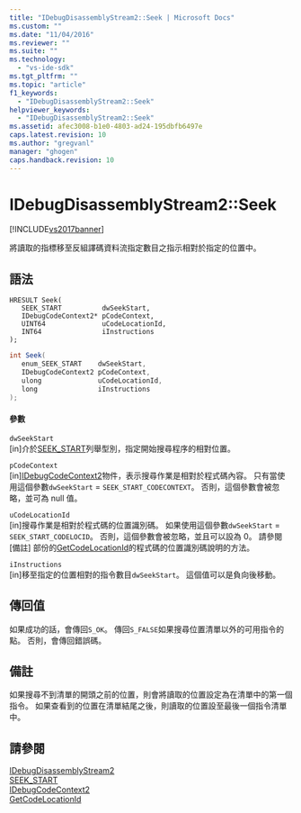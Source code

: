 ```yaml
---
title: "IDebugDisassemblyStream2::Seek | Microsoft Docs"
ms.custom: ""
ms.date: "11/04/2016"
ms.reviewer: ""
ms.suite: ""
ms.technology: 
  - "vs-ide-sdk"
ms.tgt_pltfrm: ""
ms.topic: "article"
f1_keywords: 
  - "IDebugDisassemblyStream2::Seek"
helpviewer_keywords: 
  - "IDebugDisassemblyStream2::Seek"
ms.assetid: afec3008-b1e0-4803-ad24-195dbfb6497e
caps.latest.revision: 10
ms.author: "gregvanl"
manager: "ghogen"
caps.handback.revision: 10
---
```

# IDebugDisassemblyStream2::Seek
[!INCLUDE[vs2017banner](../../../code-quality/includes/vs2017banner.md)]

將讀取的指標移至反組譯碼資料流指定數目之指示相對於指定的位置中。  
  
## 語法  
  
```cpp#  
HRESULT Seek(   
   SEEK_START          dwSeekStart,  
   IDebugCodeContext2* pCodeContext,  
   UINT64              uCodeLocationId,  
   INT64               iInstructions  
);  
```  
  
```c#  
int Seek(   
   enum_SEEK_START    dwSeekStart,  
   IDebugCodeContext2 pCodeContext,  
   ulong              uCodeLocationId,  
   long               iInstructions  
);  
```  
  
#### 參數  
 `dwSeekStart`  
 \[in\]介於[SEEK\_START](../../../extensibility/debugger/reference/seek-start.md)列舉型別，指定開始搜尋程序的相對位置。  
  
 `pCodeContext`  
 \[in\][IDebugCodeContext2](../../../extensibility/debugger/reference/idebugcodecontext2.md)物件，表示搜尋作業是相對於程式碼內容。  只有當使用這個參數`dwSeekStart` \= `SEEK_START_CODECONTEXT`。 否則，這個參數會被忽略，並可為 null 值。  
  
 `uCodeLocationId`  
 \[in\]搜尋作業是相對於程式碼的位置識別碼。  如果使用這個參數`dwSeekStart` \= `SEEK_START_CODELOCID`。 否則，這個參數會被忽略，並且可以設為 0。  請參閱 \[備註\] 部份的[GetCodeLocationId](../Topic/IDebugDisassemblyStream2::GetCodeLocationId.md)的程式碼的位置識別碼說明的方法。  
  
 `iInstructions`  
 \[in\]移至指定的位置相對的指令數目`dwSeekStart`。  這個值可以是負向後移動。  
  
## 傳回值  
 如果成功的話，會傳回`S_OK`。  傳回`S_FALSE`如果搜尋位置清單以外的可用指令的點。  否則，會傳回錯誤碼。  
  
## 備註  
 如果搜尋不到清單的開頭之前的位置，則會將讀取的位置設定為在清單中的第一個指令。  如果查看到的位置在清單結尾之後，則讀取的位置設至最後一個指令清單中。  
  
## 請參閱  
 [IDebugDisassemblyStream2](../../../extensibility/debugger/reference/idebugdisassemblystream2.md)   
 [SEEK\_START](../../../extensibility/debugger/reference/seek-start.md)   
 [IDebugCodeContext2](../../../extensibility/debugger/reference/idebugcodecontext2.md)   
 [GetCodeLocationId](../Topic/IDebugDisassemblyStream2::GetCodeLocationId.md)